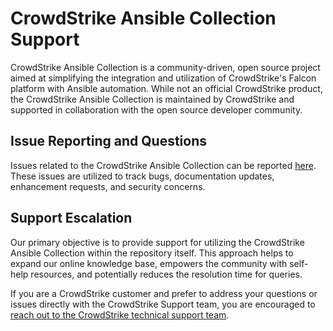 # CrowdStrike Ansible Collection Support

CrowdStrike Ansible Collection is a community-driven, open source project aimed at simplifying the integration and utilization of CrowdStrike's Falcon platform with Ansible automation. While not an official CrowdStrike product, the CrowdStrike Ansible Collection is maintained by CrowdStrike and supported in collaboration with the open source developer community.

## Issue Reporting and Questions

Issues related to the CrowdStrike Ansible Collection can be reported [here](https://github.com/CrowdStrike/ansible_collection_falcon/issues/new/choose). These issues are utilized to track bugs, documentation updates, enhancement requests, and security concerns.

## Support Escalation

Our primary objective is to provide support for utilizing the CrowdStrike Ansible Collection within the repository itself. This approach helps to expand our online knowledge base, empowers the community with self-help resources, and potentially reduces the resolution time for queries.

If you are a CrowdStrike customer and prefer to address your questions or issues directly with the CrowdStrike Support team, you are encouraged to [reach out to the CrowdStrike technical support team](https://supportportal.crowdstrike.com/).
